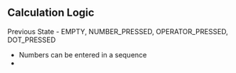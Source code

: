 ## Calculation Logic

Previous State - EMPTY, NUMBER_PRESSED, OPERATOR_PRESSED, DOT_PRESSED

- Numbers can be entered in a sequence
-
